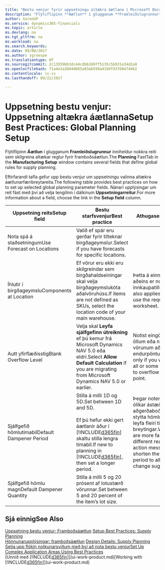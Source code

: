 ```yaml
---
title: "Bestu venjur fyrir uppsetningu altækra áætlana | Microsoft Docs"
description: "Flýtiflipinn **Áætlun** í glugganum **Framleiðslugrunnur** inniheldur nokkra reiti sem skilgreina altækar reglur fyrir framboðsáætlun."
author: SorenGP
ms.service: dynamics365-financials
ms.topic: article
ms.devlang: na
ms.tgt_pltfrm: na
ms.workload: na
ms.search.keywords: 
ms.date: 09/08/2017
ms.author: sgroespe
ms.translationtype: HT
ms.sourcegitcommit: 2c13559bb3dc44cdb61697f5135c5b931e34d2a8
ms.openlocfilehash: f1a4e3a30d4d665a83ab599ad19dfd3760d744b2
ms.contentlocale: is-is
ms.lasthandoff: 09/22/2017

---
```

# <a name="setup-best-practices-global-planning-setup"></a><span data-ttu-id="1b290-103">Uppsetning bestu venjur: Uppsetning altækra áætlanna</span><span class="sxs-lookup"><span data-stu-id="1b290-103">Setup Best Practices: Global Planning Setup</span></span>
<span data-ttu-id="1b290-104">Flýtiflipinn **Áætlun** í glugganum **Framleiðslugrunnur** inniheldur nokkra reiti sem skilgreina altækar reglur fyrir framboðsáætlun.</span><span class="sxs-lookup"><span data-stu-id="1b290-104">The **Planning** FastTab in the **Manufacturing Setup** window contains several fields that define global rules for supply planning.</span></span>  

 <span data-ttu-id="1b290-105">Eftirfarandi tafla gefur upp bestu venjur um uppsetningu valinna altækra áætlunarfæribreytareita.</span><span class="sxs-lookup"><span data-stu-id="1b290-105">The following table provides best practices on how to set up selected global planning parameter fields.</span></span> <span data-ttu-id="1b290-106">Nánari upplýsingar um reit fást með því að velja tengilinn í dálkinum **Uppsetningarreitur**.</span><span class="sxs-lookup"><span data-stu-id="1b290-106">For more information about a field, choose the link in the **Setup field** column.</span></span>  

|<span data-ttu-id="1b290-107">Uppsetning reits</span><span class="sxs-lookup"><span data-stu-id="1b290-107">Setup field</span></span>|<span data-ttu-id="1b290-108">Bestu starfsvenjur</span><span class="sxs-lookup"><span data-stu-id="1b290-108">Best practice</span></span>|<span data-ttu-id="1b290-109">Athugasemd</span><span class="sxs-lookup"><span data-stu-id="1b290-109">Comment</span></span>|  
|-----------------|-------------------|-------------|  
|<span data-ttu-id="1b290-110">Nota spá á staðsetningum</span><span class="sxs-lookup"><span data-stu-id="1b290-110">Use Forecast on Locations</span></span>|<span data-ttu-id="1b290-111">Valið ef spár eru gerðar fyrir tilteknar birgðageymslur.</span><span class="sxs-lookup"><span data-stu-id="1b290-111">Select if you have forecasts for specific locations.</span></span>||  
|<span data-ttu-id="1b290-112">Íhlutir í birgðageymslu</span><span class="sxs-lookup"><span data-stu-id="1b290-112">Components at Location</span></span>|<span data-ttu-id="1b290-113">Ef vörur eru ekki eru skilgreindar sem birgðahaldseiningar skal velja birgðageymslukóta aðalvöruhúss.</span><span class="sxs-lookup"><span data-stu-id="1b290-113">If items are not defined as SKUs, select the location code of your main warehouse.</span></span>|<span data-ttu-id="1b290-114">Þetta á einnig við ef aðeins er notuð innkaupatillögubók.</span><span class="sxs-lookup"><span data-stu-id="1b290-114">This also applies if you only use the requisition worksheet.</span></span>|  
|<span data-ttu-id="1b290-115">Autt yfirflæðisstig</span><span class="sxs-lookup"><span data-stu-id="1b290-115">Blank Overflow Level</span></span>|<span data-ttu-id="1b290-116">Velja skal **Leyfa sjálfgefinn útreikning** ef þú kemur frá Microsoft Dynamics NAV 5.0 eða eldri.</span><span class="sxs-lookup"><span data-stu-id="1b290-116">Select **Allow Default Calculation** if you are migrating from Microsoft Dynamics NAV 5.0 or earlier.</span></span>|<span data-ttu-id="1b290-117">Notist eingöngu ef leyfa á öllum eða nokkrum af vörunum að flæða yfir endurpöntunarmarkið.</span><span class="sxs-lookup"><span data-stu-id="1b290-117">Use only if you want to allow all or some of your items to overflow the reorder point.</span></span>|  
|<span data-ttu-id="1b290-118">Sjálfgefið hömlutímabil</span><span class="sxs-lookup"><span data-stu-id="1b290-118">Default Dampener Period</span></span>|<span data-ttu-id="1b290-119">Stilla á milli 1D og 5D.</span><span class="sxs-lookup"><span data-stu-id="1b290-119">Set between 1D and 5D.</span></span><br /><br /> <span data-ttu-id="1b290-120">Ef þú hefur ekki gert áætlanir áður í [!INCLUDE[d365fin](includes/d365fin_md.md)] skaltu stilla lengra tímabil.</span><span class="sxs-lookup"><span data-stu-id="1b290-120">If new to planning in [!INCLUDE[d365fin](includes/d365fin_md.md)], then set a longer period.</span></span>|<span data-ttu-id="1b290-121">Þegar notendur þekkja ólíkar ástæður aðgerðaboða betur skal stytta hömlutímabilið til að leyfa fleiri tillögur um breytingar.</span><span class="sxs-lookup"><span data-stu-id="1b290-121">When users are more familiar with the different reasons for action messages, then shorten the dampener period to allow more change suggestions.</span></span>|  
|<span data-ttu-id="1b290-122">Sjálfgefið hömlu magn</span><span class="sxs-lookup"><span data-stu-id="1b290-122">Default Dampener Quantity</span></span>|<span data-ttu-id="1b290-123">Stilla á milli 5 og 20 prósent af lotustærð vörunnar.</span><span class="sxs-lookup"><span data-stu-id="1b290-123">Set between 5 and 20 percent of the item’s lot size.</span></span>||  

## <a name="see-also"></a><span data-ttu-id="1b290-124">Sjá einnig</span><span class="sxs-lookup"><span data-stu-id="1b290-124">See Also</span></span>  
 <span data-ttu-id="1b290-125">[Uppsetning bestu venjur: Framboðsáætlun](setup-best-practices-supply-planning.md) </span><span class="sxs-lookup"><span data-stu-id="1b290-125">[Setup Best Practices: Supply Planning](setup-best-practices-supply-planning.md) </span></span>  
 <span data-ttu-id="1b290-126">[Hönnunarupplýsingar: framboðsáætlun](design-details-supply-planning.md) </span><span class="sxs-lookup"><span data-stu-id="1b290-126">[Design Details: Supply Planning](design-details-supply-planning.md) </span></span>  
 [<span data-ttu-id="1b290-127">Setja upp flókin notkunarsviðum með því að nota bestu venjur</span><span class="sxs-lookup"><span data-stu-id="1b290-127">Set Up Complex Application Areas Using Best Practices</span></span>](set-up-complex-application-areas-using-best-practices.md)  
 <span data-ttu-id="1b290-128">[Unnið með [!INCLUDE[d365fin](includes/d365fin_md.md)]](ui-work-product.md)</span><span class="sxs-lookup"><span data-stu-id="1b290-128">[Working with [!INCLUDE[d365fin](includes/d365fin_md.md)]](ui-work-product.md)</span></span>

